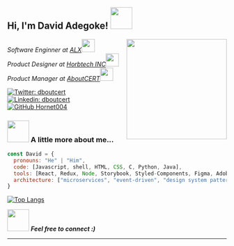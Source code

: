 <h2> Hi, I'm David Adegoke! <img src="https://media.giphy.com/media/mGcNjsfWAjY5AEZNw6/giphy.gif" width="50"></h2>
<img align='right' src="https://media.giphy.com/media/hpF9R9M1PHN5e5liSx/giphy.gif?cid=ecf05e47fm0qgol15dz6b63hqc5bq6xkawypecii6wlxekdr&rid=giphy.gif&ct=g" width="230">
<p><em>Software Enginner at <a href="https://www.alxafrica.com/">ALX</a><img src="https://media.giphy.com/media/fYSnHlufseco8Fh93Z/giphy.gif" width="30"></br>Product Designer at <a href="https://#">Horbtech INC</a><img src="https://media.giphy.com/media/WUlplcMpOCEmTGBtBW/giphy.gif" width="30"></br>Product Manager at <a href="https://#">AboutCERT</a><img src="https://media.giphy.com/media/WUlplcMpOCEmTGBtBW/giphy.gif" width="30"> 
</em></p>

[![Twitter: dboutcert](https://img.shields.io/twitter/follow/dboutcert?style=social)](https://twitter.com/dboutcert)
[![Linkedin: dboutcert](https://img.shields.io/badge/-dboutcert-blue?style=flat-square&logo=Linkedin&logoColor=white&link=https://www.linkedin.com/in/dboutcert/)](https://www.linkedin.com/in/dboutcert/)
[![GitHub Hornet004](https://img.shields.io/github/followers/Hornet004?label=follow&style=social)](https://github.com/Hornet004)


### <img src="https://media.giphy.com/media/VgCDAzcKvsR6OM0uWg/giphy.gif" width="50"> A little more about me...  

```javascript
const David = {
  pronouns: "He" | "Him",
  code: [Javascript, shell, HTML, CSS, C, Python, Java],
  tools: [React, Redux, Node, Storybook, Styled-Components, Figma, Adobe XD],
  architecture: ["microservices", "event-driven", "design system pattern"],
}
```
[![Top Langs](https://github-readme-stats.vercel.app/api/top-langs/?username=Hornet004&layout=compact)](https://github.com/Hornet004/github-readme-stats)

<img src="https://media.giphy.com/media/VEj30DuFKtXE0o5MBS/giphy.gif?cid=ecf05e474bfg2ndttswb40olzq1ncnisnzun21h4nmux7bp7&rid=giphy.gif&ct=g" width="50"> <em><b>Feel free to connect :)</em>

---
